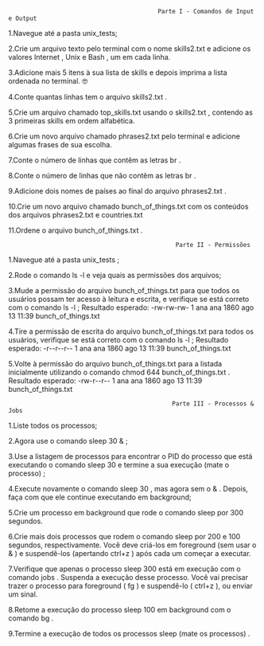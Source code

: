                                               Parte I - Comandos de Input e Output
                                                                
1.Navegue até a pasta unix_tests;

2.Crie um arquivo texto pelo terminal com o nome skills2.txt e adicione os valores Internet , Unix e Bash , um em cada linha.

3.Adicione mais 5 itens à sua lista de skills e depois imprima a lista ordenada no terminal. 🤓

4.Conte quantas linhas tem o arquivo skills2.txt .

5.Crie um arquivo chamado top_skills.txt usando o skills2.txt , contendo as 3 primeiras skills em ordem alfabética.

6.Crie um novo arquivo chamado phrases2.txt pelo terminal e adicione algumas frases de sua escolha.

7.Conte o número de linhas que contêm as letras br .

8.Conte o número de linhas que não contêm as letras br .

9.Adicione dois nomes de países ao final do arquivo phrases2.txt .

10.Crie um novo arquivo chamado bunch_of_things.txt com os conteúdos dos arquivos phrases2.txt e countries.txt

11.Ordene o arquivo bunch_of_things.txt .

                                                   Parte II - Permissões
                                                                     
1.Navegue até a pasta unix_tests ;

2.Rode o comando ls -l e veja quais as permissões dos arquivos;

3.Mude a permissão do arquivo bunch_of_things.txt para que todos os usuários possam ter acesso à leitura e escrita, e verifique se está correto com o comando ls -l ;
Resultado esperado: -rw-rw-rw- 1 ana ana 1860 ago 13 11:39 bunch_of_things.txt

4.Tire a permissão de escrita do arquivo bunch_of_things.txt para todos os usuários, verifique se está correto com o comando ls -l ;
Resultado esperado: -r--r--r-- 1 ana ana 1860 ago 13 11:39 bunch_of_things.txt

5.Volte à permissão do arquivo bunch_of_things.txt para a listada inicialmente utilizando o comando chmod 644 bunch_of_things.txt .
Resultado esperado: -rw-r--r-- 1 ana ana 1860 ago 13 11:39 bunch_of_things.txt 

                                                  Parte III - Processos & Jobs
                                                                    
1.Liste todos os processos;

2.Agora use o comando sleep 30 & ;

3.Use a listagem de processos para encontrar o PID do processo que está executando o comando sleep 30 e termine a sua execução (mate o processo) ;

4.Execute novamente o comando sleep 30 , mas agora sem o & . Depois, faça com que ele continue executando em background;

5.Crie um processo em background que rode o comando sleep por 300 segundos.

6.Crie mais dois processos que rodem o comando sleep por 200 e 100 segundos, respectivamente.
Você deve criá-los em foreground (sem usar o & ) e suspendê-los (apertando ctrl+z ) após cada um começar a executar.

7.Verifique que apenas o processo sleep 300 está em execução com o comando jobs . Suspenda a execução desse processo.
Você vai precisar trazer o processo para foreground ( fg ) e suspendê-lo ( ctrl+z ), ou enviar um sinal.

8.Retome a execução do processo sleep 100 em background com o comando bg .

9.Termine a execução de todos os processos sleep (mate os processos) .  
                                                                     
